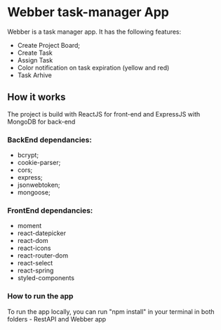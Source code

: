 # Webber task-manager App

Webber is a task manager app. It has the following features: 
- Create Project Board;
- Create Task
- Assign Task 
- Color notification on task expiration (yellow and red)
- Task Arhive 

## How it works

The project is build with ReactJS for front-end and ExpressJS with MongoDB for back-end

### BackEnd dependancies:
- bcrypt;
- cookie-parser;
- cors;
- express;
- jsonwebtoken;
- mongoose;

### FrontEnd dependancies:
- moment
- react-datepicker
- react-dom
- react-icons
- react-router-dom
- react-select
- react-spring
- styled-components

### How to run the app
To run the app locally, you can run "npm install" in your terminal in both folders - RestAPI and Webber app
